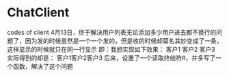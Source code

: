 # ChatClient
codes of client
4月13日，终于解决用户列表无论添加多少用户进去都不换行的问题了，因为发的时候虽然是一个一个发的，但是收的时候却莫名其妙变成了一条，这样显示的时候就只在同一行显示
即：我想实现如下效果：
客户1
客户2
客户3
实际得到的却是：
客户1客户2客户3
后来，设置了一个读取终结符#，并多写了一个函数，解决了这个问题
